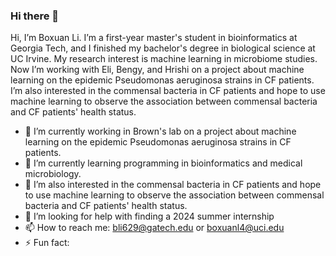 ### Hi there 👋

Hi, I’m Boxuan Li. I’m a first-year master's student in bioinformatics at Georgia Tech, and I finished my bachelor's degree in biological science at UC Irvine. My research interest is machine learning in microbiome studies. Now I’m working with Eli, Bengy, and Hrishi on a project about machine learning on the epidemic Pseudomonas aeruginosa strains in CF patients. I’m also interested in the commensal bacteria in CF patients and hope to use machine learning to observe the association between commensal bacteria and CF patients' health status. 

- 🔭 I’m currently working in Brown's lab on a project about machine learning on the epidemic Pseudomonas aeruginosa strains in CF patients.
- 🌱 I’m currently learning programming in bioinformatics and medical microbiology.
- 👯 I’m also interested in the commensal bacteria in CF patients and hope to use machine learning to observe the association between commensal bacteria and CF patients' health status.
- 🤔 I’m looking for help with finding a 2024 summer internship 
- 📫 How to reach me: bli629@gatech.edu or boxuanl4@uci.edu
- ⚡ Fun fact: 
